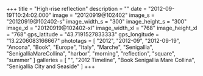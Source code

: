 +++
title = "High-rise reflection"
description = ""
date = "2012-09-19T10:24:02.000"
image = "20120919@102402"
image_s = "20120919@102402-s"
image_width_s = "300"
image_height_s = "300"
image_xl = "20120919@102402-xl"
image_width_xl = "768"
image_height_xl = "768"
gps_latitude = "43.7191527833333"
gps_longitude = "13.2206083166667"
phototags = [ "2012", "2012-09", "2012-09-19", "Ancona", "Book", "Europe", "Italy", "Marche", "Senigallia", "SenigalliaMareCollina", "harbor", "morning", "reflection", "square", "summer" ]
galleries = [ "", "2012 Timeline", "Book Senigallia Mare Collina", "Senigallia City and Seaside" ]
+++
